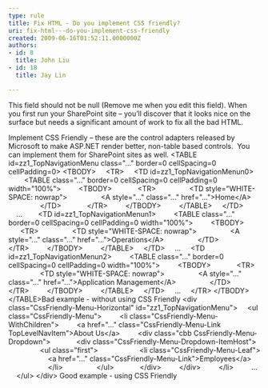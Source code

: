 ```yaml
---
type: rule
title: Fix HTML - Do you implement CSS friendly?
uri: fix-html---do-you-implement-css-friendly
created: 2009-06-16T01:52:11.0000000Z
authors:
- id: 8
  title: John Liu
- id: 18
  title: Jay Lin

---
```


 This field should not be null (Remove me when you edit this field). 
When you first run your SharePoint site – you’ll discover that it looks nice on the surface but needs a significant amount of work to fix all the bad HTML.

Implement CSS Friendly – these are the control adapters released by Microsoft to make ASP.NET render better, non-table based controls.  You can implement them for SharePoint sites as well.
&lt;TABLE id=zz1\_TopNavigationMenu class="..." border=0 cellSpacing=0 cellPadding=0&gt;
&lt;TBODY&gt;
    &lt;TR&gt;
    &lt;TD id=zz1\_TopNavigationMenun0&gt;
        &lt;TABLE class="..." border=0 cellSpacing=0 cellPadding=0 width="100%"&gt;
        &lt;TBODY&gt;
            &lt;TR&gt;
                &lt;TD style="WHITE-SPACE: nowrap"&gt;
                &lt;A style="..." class="..." href="..."&gt;Home&lt;/A&gt;
                &lt;/TD&gt;
            &lt;/TR&gt;
        &lt;/TBODY&gt;
        &lt;/TABLE&gt;
    &lt;/TD&gt;
    ...   
    &lt;TD id=zz1\_TopNavigationMenun1&gt;
        &lt;TABLE class="..." border=0 cellSpacing=0 cellPadding=0 width="100%"&gt;
        &lt;TBODY&gt;
            &lt;TR&gt;
                &lt;TD style="WHITE-SPACE: nowrap"&gt;
                &lt;A style="..." class="..." href="..."&gt;Operations&lt;/A&gt;
                &lt;/TD&gt;
            &lt;/TR&gt;
        &lt;/TBODY&gt;
        &lt;/TABLE&gt;
    &lt;/TD&gt;
    ...
    &lt;TD id=zz1\_TopNavigationMenun2&gt;
        &lt;TABLE class="..." border=0 cellSpacing=0 cellPadding=0 width="100%"&gt;
        &lt;TBODY&gt;
            &lt;TR&gt;
                &lt;TD style="WHITE-SPACE: nowrap"&gt;
                &lt;A style="..." class="..." href="..."&gt;Application Management&lt;/A&gt;
                &lt;/TD&gt;
            &lt;/TR&gt;
        &lt;/TBODY&gt;
        &lt;/TABLE&gt;
    &lt;/TD&gt;
    ...
    &lt;/TR&gt;
&lt;/TBODY&gt;
&lt;/TABLE&gt;Bad example - without using CSS Friendly &lt;div class="CssFriendly-Menu-Horizontal" id="zz1\_TopNavigationMenu"&gt;
    &lt;ul class="CssFriendly-Menu"&gt;
        &lt;li class="CssFriendly-Menu-WithChildren"&gt;
        &lt;a href="..." class="CssFriendly-Menu-Link TopLevelNavItem"&gt;About Us&lt;/a&gt;
        &lt;div class="cbb CssFriendly-Menu-Dropdown"&gt;
            &lt;div class="CssFriendly-Menu-Dropdown-ItemHost"&gt;
                &lt;ul class="first"&gt;
                    &lt;li class="CssFriendly-Menu-Leaf"&gt;
                    &lt;a href="..." class="CssFriendly-Menu-Link"&gt;Employees&lt;/a&gt;
                    &lt;/li&gt;
                &lt;/ul&gt;
            &lt;/div&gt;
        &lt;/div&gt;
        &lt;/li&gt;
        ...
    &lt;/ul&gt;
&lt;/div&gt; Good example - using CSS Friendly


